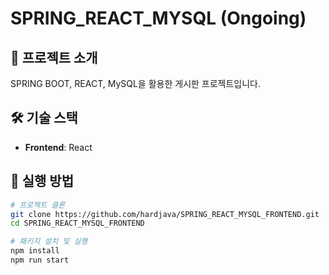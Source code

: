# SPRING_REACT_MYSQL (Ongoing)

## 📌 프로젝트 소개
SPRING BOOT, REACT, MySQL을 활용한 게시판 프로젝트입니다. 

## 🛠 기술 스택
- **Frontend**: React

## 🚀 실행 방법
```bash
# 프로젝트 클론
git clone https://github.com/hardjava/SPRING_REACT_MYSQL_FRONTEND.git
cd SPRING_REACT_MYSQL_FRONTEND

# 패키지 설치 및 실행
npm install
npm run start
```
